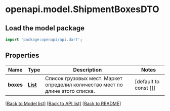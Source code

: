# openapi.model.ShipmentBoxesDTO

## Load the model package
```dart
import 'package:openapi/api.dart';
```

## Properties
Name | Type | Description | Notes
------------ | ------------- | ------------- | -------------
**boxes** | [**List<ParcelBoxDTO>**](ParcelBoxDTO.md) | Список грузовых мест. Маркет определил количество мест по длине этого списка.  | [default to const []]

[[Back to Model list]](../README.md#documentation-for-models) [[Back to API list]](../README.md#documentation-for-api-endpoints) [[Back to README]](../README.md)


